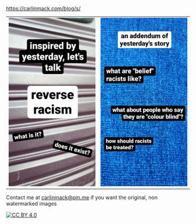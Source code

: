 https://carlinmack.com/blog/s/

|                       |                       |
|-----------------------|-----------------------|
| ![image](reverse-racism/1.jpg) | ![image](belief-racists/1.jpg) |

Contact me at carlinmack@pm.me if you want the original, non watermarked images

[![CC BY 4.0][cc-by-shield]][cc-by]

[cc-by]: http://creativecommons.org/licenses/by/4.0/
[cc-by-shield]: https://img.shields.io/badge/License-CC%20BY%204.0-lightgrey.svg
